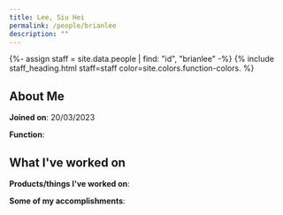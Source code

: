 ```yaml
---
title: Lee, Siu Hei
permalink: /people/brianlee
description: ""
---
```


{%- assign staff = site.data.people | find: "id", "brianlee" -%}
{% include staff_heading.html staff=staff color=site.colors.function-colors. %}

## About Me

**Joined on**: 20/03/2023

**Function**: 

## What I've worked on

**Products/things I've worked on**:


**Some of my accomplishments**:

